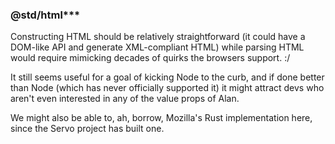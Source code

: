 ### @std/html***

Constructing HTML should be relatively straightforward (it could have a DOM-like API and generate XML-compliant HTML) while parsing HTML would require mimicking decades of quirks the browsers support. :/

It still seems useful for a goal of kicking Node to the curb, and if done better than Node (which has never officially supported it) it might attract devs who aren't even interested in any of the value props of Alan.

We might also be able to, ah, borrow, Mozilla's Rust implementation here, since the Servo project has built one.

